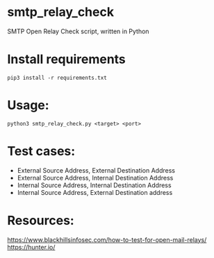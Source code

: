 # smtp_relay_check
SMTP Open Relay Check script, written in Python

# Install requirements
`pip3 install -r requirements.txt`

# Usage: 
`python3 smtp_relay_check.py <target> <port>`
  
# Test cases: 
- External Source Address, External Destination Address
- External Source Address, Internal Destination Address
- Internal Source Address, Internal Destination Address
- Internal Source Address, External Destination address

# Resources:
https://www.blackhillsinfosec.com/how-to-test-for-open-mail-relays/  
https://hunter.io/  
